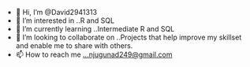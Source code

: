 - 👋 Hi, I’m @David2941313
- 👀 I’m interested in ..R and SQL
- 🌱 I’m currently learning ..Intermediate R and SQL
- 💞️ I’m looking to collaborate on ..Projects that help improve my skillset and enable me to share with others.
- 📫 How to reach me ...njugunad249@gmail.com

<!---
David2941313/David2941313 is a ✨ special ✨ repository because its `README.md` (this file) appears on your GitHub profile.
You can click the Preview link to take a look at your changes.
--->
